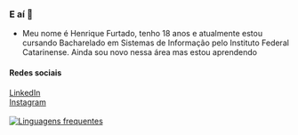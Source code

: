 ### E aí 👋
- Meu nome é Henrique Furtado, tenho 18 anos e atualmente estou cursando Bacharelado em Sistemas de Informação pelo Instituto Federal Catarinense. Ainda sou novo nessa área mas estou aprendendo
#### Redes sociais
<a href="https://www.linkedin.com/in/henrique-furtado-7b8b492b9/"> LinkedIn </a> <br/>
<a href="https://www.instagram.com/henrique.furtado47/"> Instagram </a> <br/> <br/>
[![Linguagens frequentes](https://github-readme-stats.vercel.app/api/top-langs/?theme=gotham/?username=henrique-furtado47)](https://github.com/anuraghazra/github-readme-stats)

